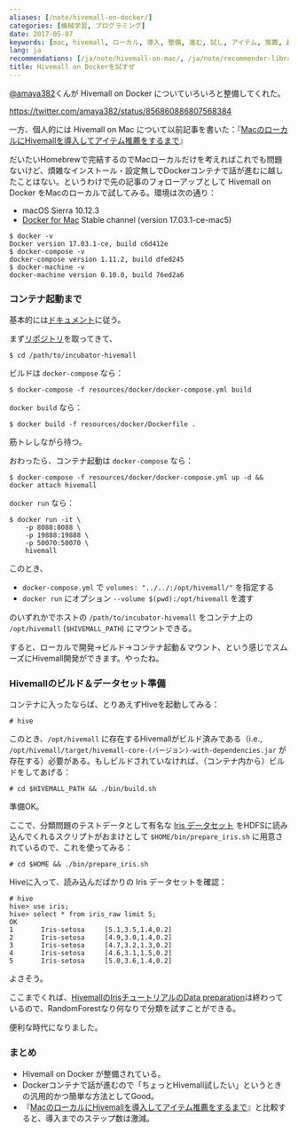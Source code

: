 ```yaml
---
aliases: [/note/hivemall-on-docker/]
categories: [機械学習, プログラミング]
date: 2017-05-07
keywords: [mac, hivemall, ローカル, 導入, 整備, 進む, 試し, アイテム, 推薦, 越し]
lang: ja
recommendations: [/ja/note/hivemall-on-mac/, /ja/note/recommender-libraries/, /ja/note/td-intern-2016/]
title: Hivemall on Dockerを試すぜ
---
```


[@amaya382](https://twitter.com/amaya382)くんが Hivemall on Docker についていろいろと整備してくれた。

https://twitter.com/amaya382/status/856860886807568384

一方、個人的には Hivemall on Mac について以前記事を書いた：『[MacのローカルにHivemallを導入してアイテム推薦をするまで](/note/hivemall-on-mac/)』

だいたいHomebrewで完結するのでMacローカルだけを考えればこれでも問題ないけど、煩雑なインストール・設定無しでDockerコンテナで話が進むに越したことはない。というわけで先の記事のフォローアップとして Hivemall on Docker をMacのローカルで試してみる。環境は次の通り：

- macOS Sierra 10.12.3
- [Docker for Mac](https://docs.docker.com/docker-for-mac/install/#download-docker-for-mac) Stable channel (version 17.03.1-ce-mac5)

```
$ docker -v
Docker version 17.03.1-ce, build c6d412e
$ docker-compose -v
docker-compose version 1.11.2, build dfed245
$ docker-machine -v
docker-machine version 0.10.0, build 76ed2a6
```

### コンテナ起動まで

基本的には[ドキュメント](https://hivemall.incubator.apache.org/userguide/docker/getting_started.html)に従う。

まず[リポジトリ](https://github.com/apache/incubator-hivemall)を取ってきて、

```
$ cd /path/to/incubator-hivemall
```

ビルドは `docker-compose` なら：

```
$ docker-compose -f resources/docker/docker-compose.yml build
```

`docker build` なら：

```
$ docker build -f resources/docker/Dockerfile .
```

筋トレしながら待つ。

おわったら、コンテナ起動は `docker-compose` なら：

```
$ docker-compose -f resources/docker/docker-compose.yml up -d && docker attach hivemall
```

`docker run` なら：

```
$ docker run -it \
	-p 8088:8088 \
	-p 19888:19888 \
	-p 50070:50070 \
	hivemall
```

このとき、

- `docker-compose.yml` で `volumes: "../../:/opt/hivemall/"` を指定する
- `docker run` にオプション `--volume $(pwd):/opt/hivemall` を渡す

のいずれかでホストの `/path/to/incubator-hivemall` をコンテナ上の `/opt/hivemall` (`$HIVEMALL_PATH`) にマウントできる。

すると、ローカルで開発→ビルド→コンテナ起動＆マウント、という感じでスムーズにHivemall開発ができます。やったね。

### Hivemallのビルド＆データセット準備

コンテナに入ったならば、とりあえずHiveを起動してみる：

```
# hive
```

このとき、`/opt/hivemall` に存在するHivemallがビルド済みである（i.e., `/opt/hivemall/target/hivemall-core-(バージョン)-with-dependencies.jar` が存在する）必要がある。もしビルドされていなければ、（コンテナ内から）ビルドをしてあげる：

```
# cd $HIVEMALL_PATH && ./bin/build.sh
```

準備OK。

ここで、分類問題のテストデータとして有名な [Iris データセット](https://en.wikipedia.org/wiki/Iris_flower_data_set) をHDFSに読み込んでくれるスクリプトがおまけとして `$HOME/bin/prepare_iris.sh` に用意されているので、これを使ってみる：

```
# cd $HOME && ./bin/prepare_iris.sh
```

Hiveに入って、読み込んだばかりの Iris データセットを確認：

```
# hive
hive> use iris;
hive> select * from iris_raw limit 5;
OK
1       Iris-setosa     [5.1,3.5,1.4,0.2]
2       Iris-setosa     [4.9,3.0,1.4,0.2]
3       Iris-setosa     [4.7,3.2,1.3,0.2]
4       Iris-setosa     [4.6,3.1,1.5,0.2]
5       Iris-setosa     [5.0,3.6,1.4,0.2]
``` 

よさそう。

ここまでくれば、[HivemallのIrisチュートリアルのData preparation](https://hivemall.incubator.apache.org/userguide/multiclass/iris_dataset.html)は終わっているので、RandomForestなり何なりで分類を試すことができる。

便利な時代になりました。

### まとめ

- Hivemall on Docker が整備されている。
- Dockerコンテナで話が進むので「ちょっとHivemall試したい」というときの汎用的かつ簡単な方法としてGood。
- 『[MacのローカルにHivemallを導入してアイテム推薦をするまで](/note/hivemall-on-mac/)』と比較すると、導入までのステップ数は激減。